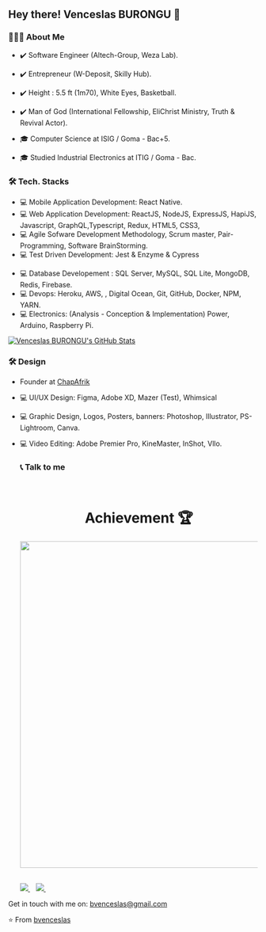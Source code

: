 
<h2> Hey there! Venceslas BURONGU 👋</h2>

<h3> 👨🏻‍💻 About Me </h3>

- ✔️ Software Engineer (Altech-Group, Weza Lab).
- ✔️ Entrepreneur (W-Deposit, Skilly Hub).
- ✔️ Height : 5.5 ft (1m70), White Eyes, Basketball.

- ✔️ Man of God (International Fellowship, EliChrist Ministry, Truth & Revival Actor).

- 🎓  Computer Science at ISIG / Goma - Bac+5.
- 🎓  Studied Industrial Electronics at ITIG / Goma - Bac.

<h3>🛠 Tech. Stacks</h3>

- 💻 Mobile Application Development: React Native.
- 💻 Web Application Development: ReactJS, NodeJS, ExpressJS, HapiJS, Javascript, GraphQL,Typescript, Redux, HTML5, CSS3, 
- 💻 Agile Sofware Development Methodology, Scrum master, Pair-Programming, Software BrainStorming.
- 💻 Test Driven Development: Jest & Enzyme & Cypress
<!-- - 💻 Enterprise Application Development(Desktop): Java Swing -->
- 💻 Database Developement : SQL Server, MySQL, SQL Lite, MongoDB, Redis, Firebase.
- 💻 Devops: Heroku, AWS, <!--Google Cloud -->, Digital Ocean, Git, GitHub, Docker, NPM, YARN.
- 💻 Electronics: (Analysis - Conception & Implementation) Power, Arduino, Raspberry Pi.


[![Venceslas BURONGU's GitHub Stats](https://github-readme-stats.vercel.app/api?username=bvenceslas&show_icons=true)](https://github.com/bvenceslas)


<h3>🛠 Design</h3>

- Founder at [ChapAfrik](https://twitter.com/chapafrik)

- 💻 UI/UX Design: Figma, Adobe XD, Mazer (Test), Whimsical
- 💻 Graphic Design, Logos, Posters, banners: Photoshop, Illustrator, PS-Lightroom, Canva.
- 💻 Video Editing: Adobe Premier Pro, KineMaster, InShot, Vllo.

   <h3>📞 Talk to me</h3>

   <br/>
   <h1 align="center">Achievement 🏆</h1>
   <p align="center">
     <img width="660" src="https://github-profile-trophy.vercel.app/?username=bvenceslas&theme=onedark&title=Followers,Commits,FullRequest,Repositories,Stars,Issues">
   </p>
   <br/>

  <a href="https://www.linkedin.com/in/venceslas-burongu/">
    <img src="https://img.shields.io/badge/linkedin-%230077B5.svg?&style=for-the-badge&logo=linkedin&logoColor=white" />
  </a>&nbsp;&nbsp;
  <a href="https://twitter.com/bvenceslas">    
    <img src="https://img.shields.io/badge/twitter-%230077B5.svg?&style=for-the-badge&logo=twitter&logoColor=white" />        
  </a>&nbsp;&nbsp;
</p>


Get in touch with me on: <a href='mailto:bvenceslas@gmail.com'>bvenceslas@gmail.com</a>


⭐️ From [bvenceslas](https://github.com/bvenceslas)
